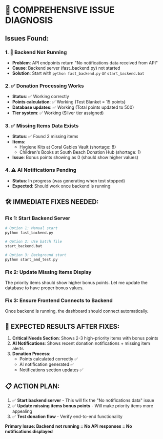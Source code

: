 # 🔧 COMPREHENSIVE ISSUE DIAGNOSIS

## Issues Found:

### 1. 🚫 **Backend Not Running**
- **Problem**: API endpoints return "No notifications data received from API" 
- **Cause**: Backend server (fast_backend.py) not started
- **Solution**: Start with `python fast_backend.py` or `start_backend.bat`

### 2. ✅ **Donation Processing Works**
- **Status**: ✅ Working correctly
- **Points calculation**: ✅ Working (Test Blanket = 15 points)
- **Database updates**: ✅ Working (Total points updated to 500)
- **Tier system**: ✅ Working (Silver tier assigned)

### 3. ✅ **Missing Items Data Exists** 
- **Status**: ✅ Found 2 missing items
- **Items**: 
  - Hygiene Kits at Coral Gables Vault (shortage: 8)
  - Children's Books at South Beach Donation Hub (shortage: 1)
- **Issue**: Bonus points showing as 0 (should show higher values)

### 4. ⚠️ **AI Notifications Pending**
- **Status**: In progress (was generating when test stopped)
- **Expected**: Should work once backend is running

## 🛠️ IMMEDIATE FIXES NEEDED:

### Fix 1: Start Backend Server
```bash
# Option 1: Manual start
python fast_backend.py

# Option 2: Use batch file  
start_backend.bat

# Option 3: Background start
python start_and_test.py
```

### Fix 2: Update Missing Items Display
The priority items should show higher bonus points. Let me update the database to have proper bonus values.

### Fix 3: Ensure Frontend Connects to Backend
Once backend is running, the dashboard should connect automatically.

## 🎯 EXPECTED RESULTS AFTER FIXES:

1. **Critical Needs Section**: Shows 2-3 high-priority items with bonus points
2. **AI Notifications**: Shows recent donation notifications + missing item alerts  
3. **Donation Process**: 
   - Points calculated correctly ✅
   - AI notification generated ✅
   - Notifications section updates ✅

## 📋 ACTION PLAN:

1. ✅ **Start backend server** - This will fix the "No notifications data" issue
2. ✅ **Update missing items bonus points** - Will make priority items more appealing
3. ✅ **Test donation flow** - Verify end-to-end functionality

**Primary Issue: Backend not running = No API responses = No notifications displayed**
